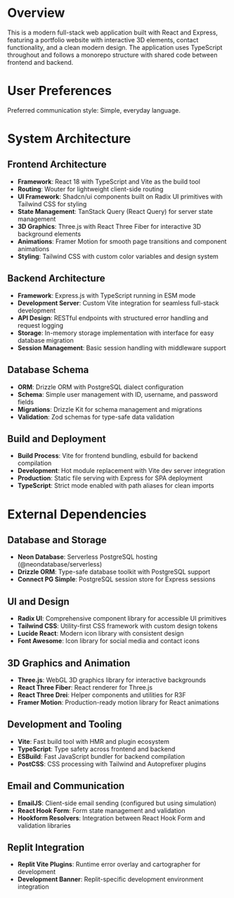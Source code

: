 # Overview

This is a modern full-stack web application built with React and Express, featuring a portfolio website with interactive 3D elements, contact functionality, and a clean modern design. The application uses TypeScript throughout and follows a monorepo structure with shared code between frontend and backend.

# User Preferences

Preferred communication style: Simple, everyday language.

# System Architecture

## Frontend Architecture
- **Framework**: React 18 with TypeScript and Vite as the build tool
- **Routing**: Wouter for lightweight client-side routing
- **UI Framework**: Shadcn/ui components built on Radix UI primitives with Tailwind CSS for styling
- **State Management**: TanStack Query (React Query) for server state management
- **3D Graphics**: Three.js with React Three Fiber for interactive 3D background elements
- **Animations**: Framer Motion for smooth page transitions and component animations
- **Styling**: Tailwind CSS with custom color variables and design system

## Backend Architecture  
- **Framework**: Express.js with TypeScript running in ESM mode
- **Development Server**: Custom Vite integration for seamless full-stack development
- **API Design**: RESTful endpoints with structured error handling and request logging
- **Storage**: In-memory storage implementation with interface for easy database migration
- **Session Management**: Basic session handling with middleware support

## Database Schema
- **ORM**: Drizzle ORM with PostgreSQL dialect configuration
- **Schema**: Simple user management with ID, username, and password fields
- **Migrations**: Drizzle Kit for schema management and migrations
- **Validation**: Zod schemas for type-safe data validation

## Build and Deployment
- **Build Process**: Vite for frontend bundling, esbuild for backend compilation
- **Development**: Hot module replacement with Vite dev server integration
- **Production**: Static file serving with Express for SPA deployment
- **TypeScript**: Strict mode enabled with path aliases for clean imports

# External Dependencies

## Database and Storage
- **Neon Database**: Serverless PostgreSQL hosting (@neondatabase/serverless)
- **Drizzle ORM**: Type-safe database toolkit with PostgreSQL support
- **Connect PG Simple**: PostgreSQL session store for Express sessions

## UI and Design
- **Radix UI**: Comprehensive component library for accessible UI primitives
- **Tailwind CSS**: Utility-first CSS framework with custom design tokens
- **Lucide React**: Modern icon library with consistent design
- **Font Awesome**: Icon library for social media and contact icons

## 3D Graphics and Animation
- **Three.js**: WebGL 3D graphics library for interactive backgrounds
- **React Three Fiber**: React renderer for Three.js
- **React Three Drei**: Helper components and utilities for R3F
- **Framer Motion**: Production-ready motion library for React animations

## Development and Tooling
- **Vite**: Fast build tool with HMR and plugin ecosystem
- **TypeScript**: Type safety across frontend and backend
- **ESBuild**: Fast JavaScript bundler for backend compilation
- **PostCSS**: CSS processing with Tailwind and Autoprefixer plugins

## Email and Communication
- **EmailJS**: Client-side email sending (configured but using simulation)
- **React Hook Form**: Form state management and validation
- **Hookform Resolvers**: Integration between React Hook Form and validation libraries

## Replit Integration
- **Replit Vite Plugins**: Runtime error overlay and cartographer for development
- **Development Banner**: Replit-specific development environment integration